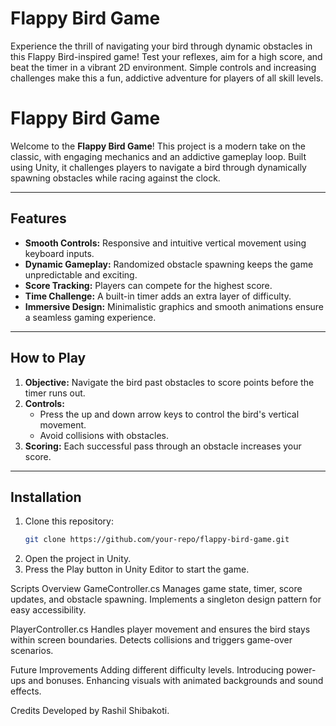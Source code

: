 # Flappy Bird Game
Experience the thrill of navigating your bird through dynamic obstacles in this Flappy Bird-inspired game! Test your reflexes, aim for a high score, and beat the timer in a vibrant 2D environment. Simple controls and increasing challenges make this a fun, addictive adventure for players of all skill levels.



# Flappy Bird Game

Welcome to the **Flappy Bird Game**! This project is a modern take on the classic, with engaging mechanics and an addictive gameplay loop. Built using Unity, it challenges players to navigate a bird through dynamically spawning obstacles while racing against the clock.

---

## Features
- **Smooth Controls:** Responsive and intuitive vertical movement using keyboard inputs.
- **Dynamic Gameplay:** Randomized obstacle spawning keeps the game unpredictable and exciting.
- **Score Tracking:** Players can compete for the highest score.
- **Time Challenge:** A built-in timer adds an extra layer of difficulty.
- **Immersive Design:** Minimalistic graphics and smooth animations ensure a seamless gaming experience.

---

## How to Play
1. **Objective:** Navigate the bird past obstacles to score points before the timer runs out.
2. **Controls:** 
   - Press the up and down arrow keys to control the bird's vertical movement.
   - Avoid collisions with obstacles.
3. **Scoring:** Each successful pass through an obstacle increases your score.

---

## Installation
1. Clone this repository:
   ```bash
   git clone https://github.com/your-repo/flappy-bird-game.git
2. Open the project in Unity.
3. Press the Play button in Unity Editor to start the game.


Scripts Overview
  GameController.cs
    Manages game state, timer, score updates, and obstacle spawning.
    Implements a singleton design pattern for easy accessibility.
    
  PlayerController.cs
    Handles player movement and ensures the bird stays within screen boundaries.
    Detects collisions and triggers game-over scenarios.


Future Improvements
  Adding different difficulty levels.
    Introducing power-ups and bonuses.
    Enhancing visuals with animated backgrounds and sound effects.


Credits
Developed by Rashil Shibakoti.

